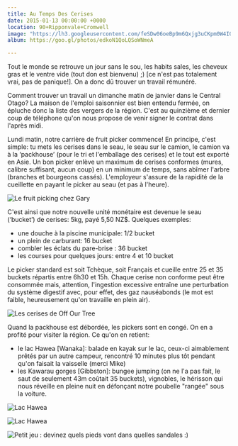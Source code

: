 ```yaml
---
title: Au Temps Des Cerises
date: 2015-01-13 00:00:00 +0000
location: 90+Ripponvale+Cromwell
image: "https://lh3.googleusercontent.com/feSDw06oeBp9m6Qxjg3uCKpm0W4I0g0333FMh2rGwhiktYI_g25SAw-DSHrwE__kZ1o_SDInqYU3rOI35EDIKwb0gkXGOk-YvTlnQN0--UaLnkgu3F4tY050bkiGPTsaFUCpkyIdkiE=w600"
album: https://goo.gl/photos/edkoN1QoLQSoWNmeA

---
```

Tout le monde se retrouve un jour sans le sou, les habits sales, les cheveux gras et le ventre vide (tout don est bienvenu) ;) [ce n'est pas totalement vrai, pas de panique!]. On a donc dû trouver un travail rémunéré. 

Comment trouver un travail un dimanche matin de janvier dans le Central Otago? La maison de l'emploi saisonnier est bien entendu fermée, on épluche donc la liste des vergers de la région. C'est au quinzième et dernier coup de téléphone qu'on nous propose de venir signer le contrat dans l'après midi. 

Lundi matin, notre carrière de fruit picker commence! En principe, c'est simple: tu mets les cerises dans le seau, le seau sur le camion, le camion va à la ‘packhouse’ (pour le tri et l'emballage des cerises) et le tout est exporté en Asie. Un bon picker enlève un maximum de cerises conformes (mures, calibre suffisant, aucun coup) en un minimum de temps, sans abîmer l'arbre (branches et bourgeons cassés). L'employeur s'assure de la rapidité de la cueillette en payant le picker au seau (et pas à l'heure). 

![Le fruit picking chez Gary](http://lh5.ggpht.com/-cCsnp9tudMw/VN2y0Lr_fkI/AAAAAAAAAkU/ki_Tg0FkijY/s1280/upload_-1.jpg)

C'est ainsi que notre nouvelle unité monétaire est devenue le seau (‘bucket’) de cerises: 5kg, payé 5,50 NZ$. Quelques exemples: 

* une douche à la piscine municipale: 1/2 bucket
* un plein de carburant: 16 bucket
* combler les éclats du pare-brise : 36 bucket
* les courses pour quelques jours: entre 4 et 10 bucket

Le picker standard est soit Tchèque, soit Français et cueille entre 25 et 35 buckets répartis entre 6h30 et 15h. Chaque cerise non conforme peut être consommée mais, attention, l'ingestion excessive entraîne une perturbation du système digestif avec, pour effet, des gaz nauséabonds (le mot est faible, heureusement qu'on travaille en plein air).

![Les cerises de Off Our Tree](http://lh4.ggpht.com/-VdqwAccToRc/VN2ytvIs0PI/AAAAAAAAAkM/AgUWU2jWFYY/s1280/upload_-1.jpg)

Quand la packhouse est débordée, les pickers sont en congé. On en a profité pour visiter la région. Ce qu'on en retient: 

* le lac Hawea [Wanaka]: balade en kayak sur le lac, ceux-ci aimablement prêtés par un autre campeur, rencontré 10 minutes plus tôt pendant qu'on faisait la vaisselle (merci Mike)
* les Kawarau gorges [Gibbston]: bungee jumping (on ne l'a pas fait, le saut de seulement 43m coûtait 35 buckets), vignobles, le hérisson qui nous réveille en pleine nuit en défonçant notre poubelle "rangée" sous la voiture.

![Lac Hawea](http://lh4.ggpht.com/-IwrQnWYzW6E/VNxRuvsBTNI/AAAAAAAAAi0/H1kpcSqiSmQ/s1280/upload_-1.jpg)

![Lac Hawea](http://lh4.ggpht.com/-yhipqDeYh0w/VN25_fDF6NI/AAAAAAAAAks/5FqswZKlWbY/s1280/upload_-1.jpg)

![Petit jeu : devinez quels pieds vont dans quelles sandales :)](http://lh5.ggpht.com/-Ljir7Vj3oh0/VN28FVfO1mI/AAAAAAAAAk4/Q0Mq37WF5c0/s1280/upload_-1.jpg)
